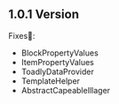 ## 1.0.1 Version
Fixes🔧:

* BlockPropertyValues
* ItemPropertyValues
* ToadlyDataProvider
* TemplateHelper
* AbstractCapeableIllager
